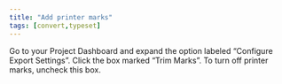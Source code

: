 ```yaml
---
title: "Add printer marks"
tags: [convert,typeset]
---
```

 
<html><body><section data-type="chapter" class="hsecchapter" data-hederis-type="hsecchapter" id="add-printer-marks" data-pi-attrs="id: add-printer-marks; data-tags: convert,typeset;" role="doc-chapter" data-tags="convert,typeset" data-author-name=" " data-book-title=" " title="Add printer marks"><p class="hblkp" data-hederis-type="hblkp" id="pQWVbBGo7">Go to your Project Dashboard and expand the option labeled &#8220;Configure Export Settings&#8221;. Click the box marked &#8220;Trim Marks&#8221;. To turn off printer marks, uncheck this box.</p></section></body></html>
